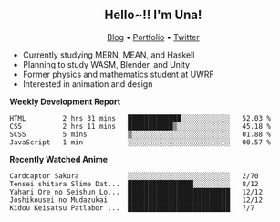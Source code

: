 <h2 align="center">
  Hello~!! I'm Una!
</h2>

<p align="center">
  <a href="https://anarchy.website/">Blog</a> &bull;
  <a href="https://una-ada.github.io/">Portfolio</a> &bull;
  <a href="https://twitter.com/unaxiii">Twitter</a>
</p>

- Currently studying MERN, MEAN, and Haskell
- Planning to study WASM, Blender, and Unity
- Former physics and mathematics student at UWRF
- Interested in animation and design

**Weekly Development Report**

<!--START_SECTION:waka-->
```text
HTML         2 hrs 31 mins   █████████████░░░░░░░░░░░░   52.03 % 
CSS          2 hrs 11 mins   ███████████▒░░░░░░░░░░░░░   45.18 % 
SCSS         5 mins          ▒░░░░░░░░░░░░░░░░░░░░░░░░   01.88 % 
JavaScript   1 min           ░░░░░░░░░░░░░░░░░░░░░░░░░   00.57 % 
```
<!--END_SECTION:waka-->

**Recently Watched Anime**

<!-- RECENT-ANIME:START -->

    Cardcaptor Sakura            ░░░░░░░░░░░░░░░░░░░░░░░░░   2/70
    Tensei shitara Slime Dat...  ████████████████░░░░░░░░░   8/12
    Yahari Ore no Seishun Lo...  █████████████████████████   12/12
    Joshikousei no Mudazukai     █████████████████████████   12/12
    Kidou Keisatsu Patlabor ...  █████████████████████████   7/7
<!-- RECENT-ANIME:END -->
